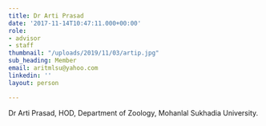 ```yaml
---
title: Dr Arti Prasad
date: '2017-11-14T10:47:11.000+00:00'
role:
- advisor
- staff
thumbnail: "/uploads/2019/11/03/artip.jpg"
sub_heading: Member
email: aritmlsu@yahoo.com
linkedin: ''
layout: person

---
```

Dr Arti Prasad, HOD, Department of Zoology, Mohanlal Sukhadia University.